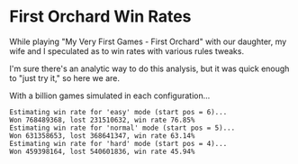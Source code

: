 
# First Orchard Win Rates

While playing "My Very First Games - First Orchard" with our daughter, my wife and I speculated as to win rates with
various rules tweaks.

I'm sure there's an analytic way to do this analysis, but it was quick enough to "just try it," so here we are.

With a billion games simulated in each configuration...

```
Estimating win rate for 'easy' mode (start pos = 6)...
Won 768489368, lost 231510632, win rate 76.85%
Estimating win rate for 'normal' mode (start pos = 5)...
Won 631358653, lost 368641347, win rate 63.14%
Estimating win rate for 'hard' mode (start pos = 4)...
Won 459398164, lost 540601836, win rate 45.94%
```

